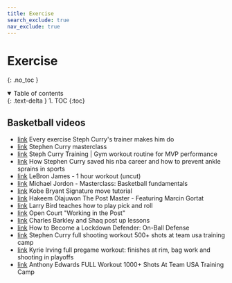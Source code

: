 ```yaml
---
title: Exercise
search_exclude: true
nav_exclude: true
---
```


<!-- prettier-ignore-start -->
# Exercise
{: .no_toc }

<details open markdown="block">
  <summary>
    Table of contents
  </summary>
  {: .text-delta }
1. TOC
{:toc}
</details>

<!-- prettier-ignore-end -->

## Basketball videos

-   [link](https://www.youtube.com/watch?v=M0FwbaLVHpg) Every exercise Steph Curry's trainer makes him do
-   [link](https://www.masterclass.com/classes/stephen-curry-teaches-shooting-ball-handling-and-scoring) Stephen Curry masterclass
-   [link](https://www.youtube.com/watch?v=jMLN59-yirc) Steph Curry Training | Gym workout routine for MVP performance
-   [link](https://www.youtube.com/watch?v=XfcDvHI7bjA) How Stephen Curry saved his nba career and how to prevent ankle sprains in sports
-   [link](https://www.youtube.com/watch?v=wQWmRIHavC8) LeBron James - 1 hour workout (uncut)
-   [link](https://www.youtube.com/watch?v=ZKZtzwinLFw) Michael Jordon - Masterclass: Basketball fundamentals
-   [link](https://www.youtube.com/watch?v=3ejXZDVoraE) Kobe Bryant Signature move tutorial
-   [link](https://www.youtube.com/watch?v=UVEJzgwGA3c) Hakeem Olajuwon The Post Master - Featuring Marcin Gortat
-   [link](https://www.youtube.com/watch?v=z_Qi8NSpkpw) Larry Bird teaches how to play pick and roll
-   [link](https://www.youtube.com/watch?v=_g5uOHY-wyw) Open Court "Working in the Post"
-   [link](https://www.youtube.com/watch?v=BcJwYoDy54I) Charles Barkley and Shaq post up lessons
-   [link](https://www.youtube.com/watch?v=5vPIPB0_iP0) How to Become a Lockdown Defender: On-Ball Defense
-   [link](https://www.youtube.com/watch?v=kQ8bBtxZ1XQ) Stephen Curry full shooting workout 500+ shots at team usa training camp
-   [link](https://www.youtube.com/watch?v=RboJ6Li7zZI) Kyrie Irving full pregame workout: finishes at rim, bag work and shooting in playoffs
-   [link](https://www.youtube.com/watch?v=Mx4H3OWD0KM) Anthony Edwards FULL Workout 1000+ Shots At Team USA Training Camp
